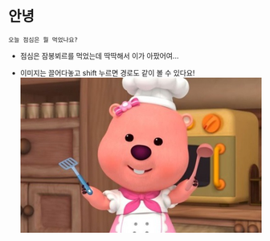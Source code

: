 # 안녕

`오늘 점심은 뭘 먹었나요?`

- 점심은 잠봉뵈르를 먹었는데 딱딱해서 이가 아팠어여...

- 이미지는 끌어다놓고 shift 누르면 경로도 같이 볼 수 있다요!
  ![Alt text](loop.jpg)
